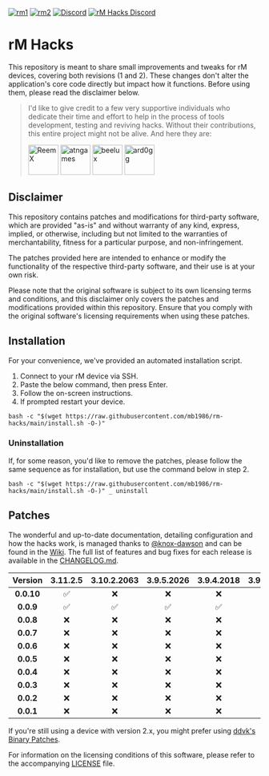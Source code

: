 [![rm1](https://img.shields.io/badge/rM1-supported-green)](https://remarkable.com/store/remarkable) [![rm2](https://img.shields.io/badge/rM2-supported-green)](https://remarkable.com/store/remarkable-2) [![Discord](https://img.shields.io/discord/385916768696139794.svg?label=reMarkable&logo=discord&logoColor=ffffff&color=7389D8&labelColor=6A7EC2)](https://discord.gg/ATqQGfu) [![rM Hacks Discord](https://img.shields.io/discord/1153374327123759104.svg?label=rM%20Hacks&logo=discord&logoColor=ffffff&color=ffb759&labelColor=d99c4c)](https://discord.gg/bgVXW2bchN)
# rM Hacks

This repository is meant to share small improvements and tweaks for rM devices,
covering both revisions (1 and 2).
These changes don't alter the application's core code directly
but impact how it functions.
Before using them, please read the disclaimer below.

> I'd like to give credit to a few very supportive individuals who dedicate their
> time and effort to help in the process of tools development, testing and
> reviving hacks. Without their contributions, this entire project might not be
> alive. And here they are:
>
> [<img src="https://github.com/ReemX.png" alt="ReemX" width="60"/>](https://github.com/ReemX)
> [<img src="https://github.com/atngames.png" alt="atngames" width="60"/>](https://github.com/atngames)
> [<img src="https://github.com/beelux.png" alt="beelux" width="60"/>](https://github.com/beelux)
> [<img src="https://github.com/ard0gg.png" alt="ard0gg" width="60"/>](https://github.com/ard0gg)

## Disclaimer

This repository contains patches and modifications for third-party software,
which are provided "as-is" and without warranty of any kind, express, implied,
or otherwise, including but not limited to the warranties of merchantability,
fitness for a particular purpose, and non-infringement.

The patches provided here are intended to enhance or modify the functionality of
the respective third-party software, and their use is at your own risk.

Please note that the original software is subject to its own licensing terms
and conditions, and this disclaimer only covers the patches and modifications
provided within this repository. Ensure that you comply with the original
software's licensing requirements when using these patches.

## Installation

For your convenience, we've provided an automated installation script.

1. Connect to your rM device via SSH.
2. Paste the below command, then press Enter.
3. Follow the on-screen instructions.
4. If prompted restart your device.

```shell
bash -c "$(wget https://raw.githubusercontent.com/mb1986/rm-hacks/main/install.sh -O-)"
```

### Uninstallation

If, for some reason, you'd like to remove the patches,
please follow the same sequence as for installation,
but use the command below in step 2.

```shell
bash -c "$(wget https://raw.githubusercontent.com/mb1986/rm-hacks/main/install.sh -O-)" _ uninstall
```

## Patches

The wonderful and up-to-date documentation, detailing configuration and how the hacks work, is managed thanks to [@knox-dawson](https://github.com/knox-dawson) and can be found in the [Wiki](https://github.com/mb1986/rm-hacks/wiki).
The full list of features and bug fixes for each release is available in the [CHANGELOG.md](CHANGELOG.md).

| Version  |      3.11.2.5    |    3.10.2.2063   |     3.9.5.2026   |     3.9.4.2018   |     3.9.3.1986   |    3.8.3.1976    |    3.8.2.1965    |    3.7.0.1930    |    3.6.1.1894    |    3.3.2.1666    |
|  :---:   |       :---:      |       :---:      |       :---:      |       :---:      |       :---:      |       :---:      |       :---:      |       :---:      |       :---:      |       :---:      |
|**0.0.10**|:white_check_mark:|        :x:       |        :x:       |        :x:       |        :x:       |        :x:       |        :x:       |        :x:       |        :x:       |        :x:       |
|**0.0.9** |:white_check_mark:|:white_check_mark:|:white_check_mark:|:white_check_mark:|:white_check_mark:|        :x:       |        :x:       |        :x:       |        :x:       |        :x:       |
|**0.0.8** |        :x:       |        :x:       |        :x:       |        :x:       |:white_check_mark:|        :x:       |        :x:       |        :x:       |        :x:       |        :x:       |
|**0.0.7** |        :x:       |        :x:       |        :x:       |        :x:       |:white_check_mark:|:white_check_mark:|:white_check_mark:|        :x:       |        :x:       |     :warning:    |
|**0.0.6** |        :x:       |        :x:       |        :x:       |        :x:       |        :x:       |        :x:       |:white_check_mark:|        :x:       |        :x:       |        :x:       |
|**0.0.5** |        :x:       |        :x:       |        :x:       |        :x:       |        :x:       |        :x:       |:white_check_mark:|:white_check_mark:|        :x:       |        :x:       |
|**0.0.4** |        :x:       |        :x:       |        :x:       |        :x:       |        :x:       |        :x:       |        :x:       |:white_check_mark:|        :x:       |        :x:       |
|**0.0.3** |        :x:       |        :x:       |        :x:       |        :x:       |        :x:       |        :x:       |        :x:       |:white_check_mark:|        :x:       |        :x:       |
|**0.0.2** |        :x:       |        :x:       |        :x:       |        :x:       |        :x:       |        :x:       |        :x:       |:white_check_mark:|        :x:       |        :x:       |
|**0.0.1** |        :x:       |        :x:       |        :x:       |        :x:       |        :x:       |        :x:       |        :x:       |:white_check_mark:|:white_check_mark:|        :x:       |

If you're still using a device with version 2.x, you might prefer using
[ddvk's Binary Patches](https://github.com/ddvk/remarkable-hacks).

For information on the licensing conditions of this software, please refer to the accompanying [LICENSE](LICENSE) file.
